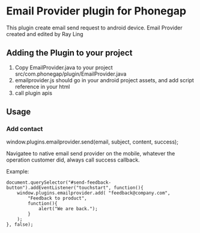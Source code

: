 # Email Provider plugin for Phonegap #
This plugin create email send request to android device.
Email Provider created and edited by Ray Ling

## Adding the Plugin to your project ##

1. Copy EmailProvider.java to your project src/com.phonegap/plugin/EmailProvider.java
2. emailprovider.js should go in your android project assets, and add script reference in your html
3. call plugin apis

## Usage ##

### Add contact ###

window.plugins.emailprovider.send(email, subject, content, success);

Navigatee to native email send provider on the mobile, whatever the operation customer did, always call success callback.

Example:

    document.querySelector("#send-feedback-button").addEventListener("touchstart", function(){
        window.plugins.emailprovider.add( "feedback@company.com",
            "Feedback to product",
            function(){
                alert("We are back.");
            }
        );
    }, false);
